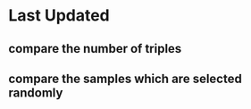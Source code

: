 # Last Updated

## compare the number of triples
## compare the samples which are selected randomly
